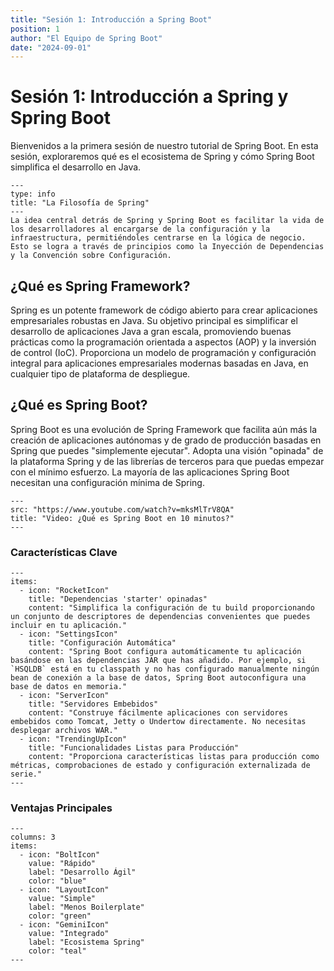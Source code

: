 ```yaml
---
title: "Sesión 1: Introducción a Spring Boot"
position: 1
author: "El Equipo de Spring Boot"
date: "2024-09-01"
---
```


# Sesión 1: Introducción a Spring y Spring Boot

Bienvenidos a la primera sesión de nuestro tutorial de Spring Boot. En esta sesión, exploraremos qué es el ecosistema de Spring y cómo Spring Boot simplifica el desarrollo en Java.

```admonition
---
type: info
title: "La Filosofía de Spring"
---
La idea central detrás de Spring y Spring Boot es facilitar la vida de los desarrolladores al encargarse de la configuración y la infraestructura, permitiéndoles centrarse en la lógica de negocio. Esto se logra a través de principios como la Inyección de Dependencias y la Convención sobre Configuración.
```

## ¿Qué es Spring Framework?

Spring es un potente framework de código abierto para crear aplicaciones empresariales robustas en Java. Su objetivo principal es simplificar el desarrollo de aplicaciones Java a gran escala, promoviendo buenas prácticas como la programación orientada a aspectos (AOP) y la inversión de control (IoC). Proporciona un modelo de programación y configuración integral para aplicaciones empresariales modernas basadas en Java, en cualquier tipo de plataforma de despliegue.

## ¿Qué es Spring Boot?

Spring Boot es una evolución de Spring Framework que facilita aún más la creación de aplicaciones autónomas y de grado de producción basadas en Spring que puedes "simplemente ejecutar". Adopta una visión "opinada" de la plataforma Spring y de las librerías de terceros para que puedas empezar con el mínimo esfuerzo. La mayoría de las aplicaciones Spring Boot necesitan una configuración mínima de Spring.

```video
---
src: "https://www.youtube.com/watch?v=mksMlTrV8QA"
title: "Video: ¿Qué es Spring Boot en 10 minutos?"
---
```

### Características Clave

```feature-list
---
items:
  - icon: "RocketIcon"
    title: "Dependencias 'starter' opinadas"
    content: "Simplifica la configuración de tu build proporcionando un conjunto de descriptores de dependencias convenientes que puedes incluir en tu aplicación."
  - icon: "SettingsIcon"
    title: "Configuración Automática"
    content: "Spring Boot configura automáticamente tu aplicación basándose en las dependencias JAR que has añadido. Por ejemplo, si `HSQLDB` está en tu classpath y no has configurado manualmente ningún bean de conexión a la base de datos, Spring Boot autoconfigura una base de datos en memoria."
  - icon: "ServerIcon"
    title: "Servidores Embebidos"
    content: "Construye fácilmente aplicaciones con servidores embebidos como Tomcat, Jetty o Undertow directamente. No necesitas desplegar archivos WAR."
  - icon: "TrendingUpIcon"
    title: "Funcionalidades Listas para Producción"
    content: "Proporciona características listas para producción como métricas, comprobaciones de estado y configuración externalizada de serie."
---
```

### Ventajas Principales

```stat-cards
---
columns: 3
items:
  - icon: "BoltIcon"
    value: "Rápido"
    label: "Desarrollo Ágil"
    color: "blue"
  - icon: "LayoutIcon"
    value: "Simple"
    label: "Menos Boilerplate"
    color: "green"
  - icon: "GeminiIcon"
    value: "Integrado"
    label: "Ecosistema Spring"
    color: "teal"
---
```
